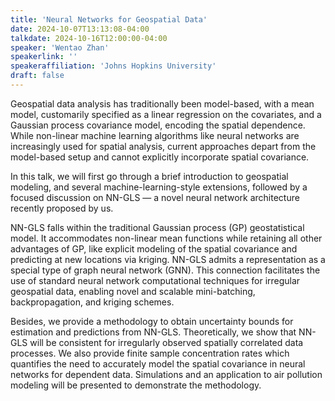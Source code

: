 ```yaml
---
title: 'Neural Networks for Geospatial Data'
date: 2024-10-07T13:13:08-04:00
talkdate: 2024-10-16T12:00:00-04:00
speaker: 'Wentao Zhan'
speakerlink: ''
speakeraffiliation: 'Johns Hopkins University'
draft: false
---
```


Geospatial data analysis has traditionally been model-based, with a mean model, customarily specified as a linear regression on the covariates, and a Gaussian process covariance model, encoding the spatial dependence. While non-linear machine learning algorithms like neural networks are increasingly used for spatial analysis, current approaches depart from the model-based setup and cannot explicitly incorporate spatial covariance. 

In this talk, we will first go through a brief introduction to geospatial modeling, and several machine-learning-style extensions, followed by a focused discussion on NN-GLS — a novel neural network architecture recently proposed by us. 

NN-GLS falls within the traditional Gaussian process (GP) geostatistical model. It accommodates non-linear mean functions while retaining all other advantages of GP, like explicit modeling of the spatial covariance and predicting at new locations via kriging. NN-GLS admits a representation as a special type of graph neural network (GNN). This connection facilitates the use of standard neural network computational techniques for irregular geospatial data, enabling novel and scalable mini-batching, backpropagation, and kriging schemes. 

Besides, we provide a methodology to obtain uncertainty bounds for estimation and predictions from NN-GLS. Theoretically, we show that NN-GLS will be consistent for irregularly observed spatially correlated data processes. We also provide finite sample concentration rates which quantifies the need to accurately model the spatial covariance in neural networks for dependent data.  Simulations and an application to air pollution modeling will be presented to demonstrate the methodology.